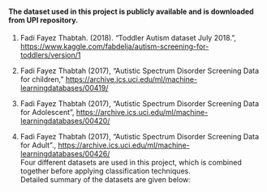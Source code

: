 
#### The dataset used in this project is publicly available and is downloaded from UPI repository.
1. Fadi Fayez Thabtah. (2018). “Toddler Autism dataset July 2018.”, https://www.kaggle.com/fabdelja/autism-screening-for-toddlers/version/1

2.	Fadi Fayez Thabtah (2017), “Autistic Spectrum Disorder Screening Data for children,” https://archive.ics.uci.edu/ml/machine-learningdatabases/00419/  
 
3.	Fadi Fayez Thabtah (2017), “Autistic Spectrum Disorder Screening Data for Adolescent”, https://archive.ics.uci.edu/ml/machine-learningdatabases/00420/  

4.	Fadi Fayez Thabtah (2017), “Autistic Spectrum Disorder Screening Data for Adult”., https://archive.ics.uci.edu/ml/machine-learningdatabases/00426/  
Four different datasets are used in this project, which is combined together before applying classification techniques.  
Detailed summary of the datasets are given below:

